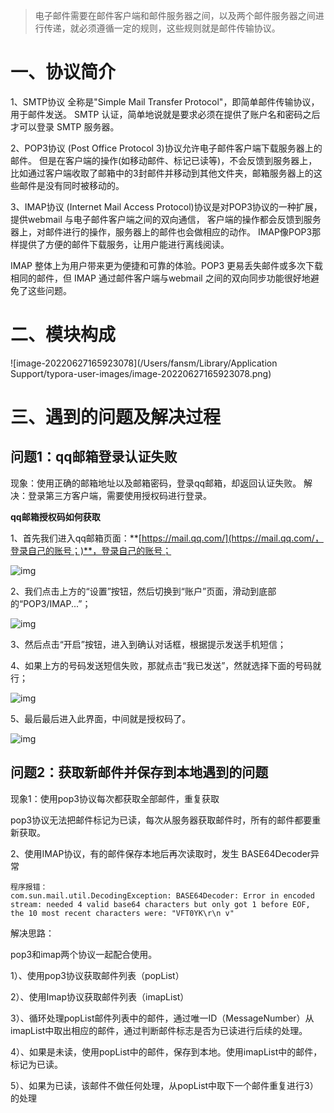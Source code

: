 > 电子邮件需要在邮件客户端和邮件服务器之间，以及两个邮件服务器之间进行传递，就必须遵循一定的规则，这些规则就是邮件传输协议。

# 一、协议简介

1、SMTP协议
    全称是"Simple Mail Transfer Protocol"，即简单邮件传输协议，用于邮件发送。
    SMTP 认证，简单地说就是要求必须在提供了账户名和密码之后才可以登录 SMTP 服务器。

2、POP3协议
    (Post Office Protocol 3)协议允许电子邮件客户端下载服务器上的邮件。
    但是在客户端的操作(如移动邮件、标记已读等)，不会反馈到服务器上，
    比如通过客户端收取了邮箱中的3封邮件并移动到其他文件夹，邮箱服务器上的这些邮件是没有同时被移动的。

3、IMAP协议
    (Internet Mail Access Protocol)协议是对POP3协议的一种扩展，提供webmail 与电子邮件客户端之间的双向通信，
    客户端的操作都会反馈到服务器上，对邮件进行的操作，服务器上的邮件也会做相应的动作。
    IMAP像POP3那样提供了方便的邮件下载服务，让用户能进行离线阅读。

IMAP 整体上为用户带来更为便捷和可靠的体验。POP3 更易丢失邮件或多次下载相同的邮件，但 IMAP 通过邮件客户端与webmail 之间的双向同步功能很好地避免了这些问题。



# 二、模块构成



![image-20220627165923078](/Users/fansm/Library/Application Support/typora-user-images/image-20220627165923078.png)

# 三、遇到的问题及解决过程

## 问题1：qq邮箱登录认证失败


  现象：使用正确的邮箱地址以及邮箱密码，登录qq邮箱，却返回认证失败。
  解决：登录第三方客户端，需要使用授权码进行登录。
    

**qq邮箱授权码如何获取**

1、首先我们进入qq邮箱页面：**[https://mail.qq.com/](https://mail.qq.com/，登录自己的账号；)**，登录自己的账号；

![img](https://www.win7zhijia.cn/upload/20220414/3f59f98236b3011eda0129b23e8fb8b7.png)

2、我们点击上方的“设置”按钮，然后切换到“账户”页面，滑动到底部的“POP3/IMAP...”；

![img](https://www.win7zhijia.cn/upload/20220414/a2ab9be18e2b45dc97f5dbe9346bbfb7.png)

3、然后点击“开启”按钮，进入到确认对话框，根据提示发送手机短信；

4、如果上方的号码发送短信失败，那就点击“我已发送”，然就选择下面的号码就行；

![img](https://www.win7zhijia.cn/upload/20220414/e981958f9dffc9293c98f56c92538ed1.jpg)

5、最后最后进入此界面，中间就是授权码了。

![img](https://www.win7zhijia.cn/upload/20220414/014397926d6047d2b7b0c698bcfa8fec.jpg)



## 问题2：获取新邮件并保存到本地遇到的问题

现象1：使用pop3协议每次都获取全部邮件，重复获取

​		pop3协议无法把邮件标记为已读，每次从服务器获取邮件时，所有的邮件都要重新获取。

2、使用IMAP协议，有的邮件保存本地后再次读取时，发生 BASE64Decoder异常

```
程序报错：
com.sun.mail.util.DecodingException: BASE64Decoder: Error in encoded stream: needed 4 valid base64 characters but only got 1 before EOF, the 10 most recent characters were: "VFT0YK\r\n v"
```

解决思路：

pop3和imap两个协议一起配合使用。

1）、使用pop3协议获取邮件列表（popList）

2）、使用Imap协议获取邮件列表（imapList）

3）、循环处理popList邮件列表中的邮件，通过唯一ID（MessageNumber）从imapList中取出相应的邮件，通过判断邮件标志是否为已读进行后续的处理。

4）、如果是未读，使用popList中的邮件，保存到本地。使用imapList中的邮件，标记为已读。

5）、如果为已读，该邮件不做任何处理，从popList中取下一个邮件重复进行3）的处理

